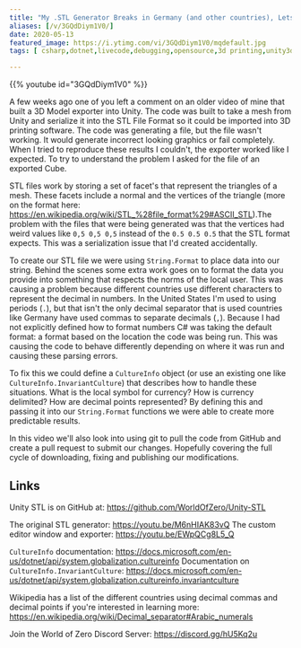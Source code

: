 ```yaml
---
title: "My .STL Generator Breaks in Germany (and other countries), Lets Fix That"
aliases: [/v/3GQdDiym1V0/]
date: 2020-05-13
featured_image: https://i.ytimg.com/vi/3GQdDiym1V0/mqdefault.jpg
tags: [ csharp,dotnet,livecode,debugging,opensource,3d printing,unity3d ]

---
```


{{% youtube id="3GQdDiym1V0" %}}

A few weeks ago one of you left a comment on an older video of mine that built a 3D Model exporter into Unity. The code was built to take a mesh from Unity and serialize it into the STL File Format so it could be imported into 3D printing software. The code was generating a file, but the file wasn't working. It would generate incorrect looking graphics or fail completely. When I tried to reproduce these results I couldn't, the exporter worked like I expected. To try to understand the problem I asked for the file of an exported Cube.

STL files work by storing a set of facet's that represent the triangles of a mesh. These facets include a normal and the vertices of the triangle (more on the format here: https://en.wikipedia.org/wiki/STL_%28file_format%29#ASCII_STL).The problem with the files that were being generated was that the vertices had weird values like `0,5 0,5 0,5` instead of the `0.5 0.5 0.5` that the STL format expects. This was a serialization issue that I'd created accidentally.

To create our STL file we were using `String.Format` to place data into our string. Behind the scenes some extra work goes on to format the data you provide into something that respects the norms of the local user. This was causing a problem because different countries use different characters to represent the decimal in numbers. In the United States I'm used to using periods (`.`), but that isn't the only decimal separator that is used countries like Germany have used commas to separate decimals (`,`). Because I had not explicitly defined how to format numbers C# was taking the default format: a format based on the location the code was being run. This was causing the code to behave differently depending on where it was run and causing these parsing errors.

To fix this we could define a `CultureInfo` object (or use an existing one like `CultureInfo.InvariantCulture`) that describes how to handle these situations. What is the local symbol for currency? How is currency delimited? How are decimal points represented? By defining this and passing it into our `String.Format` functions we were able to create more predictable results.


In this video we'll also look into using git to pull the code from GitHub and create a pull request to submit our changes. Hopefully covering the full cycle of downloading, fixing and publishing our modifications.

## Links

Unity STL is on GitHub at: https://github.com/WorldOfZero/Unity-STL


The original STL generator: https://youtu.be/M6nHIAK83vQ
The custom editor window and exporter: https://youtu.be/EWpQCg8L5_Q


`CultureInfo` documentation: https://docs.microsoft.com/en-us/dotnet/api/system.globalization.cultureinfo
Documentation on `CultureInfo.InvariantCulture`: https://docs.microsoft.com/en-us/dotnet/api/system.globalization.cultureinfo.invariantculture

Wikipedia has a list of the different countries using decimal commas and decimal points if you're interested in learning more: https://en.wikipedia.org/wiki/Decimal_separator#Arabic_numerals

Join the World of Zero Discord Server: https://discord.gg/hU5Kq2u